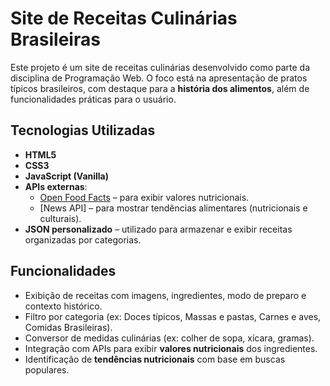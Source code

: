 # Site de Receitas Culinárias Brasileiras

Este projeto é um site de receitas culinárias desenvolvido como parte da disciplina de Programação Web. O foco está na apresentação de pratos típicos brasileiros, com destaque para a **história dos alimentos**, além de funcionalidades práticas para o usuário.

## Tecnologias Utilizadas

- **HTML5**
- **CSS3**
- **JavaScript (Vanilla)**
- **APIs externas**:
  - [Open Food Facts](https://world.openfoodfacts.org/) – para exibir valores nutricionais.
  - [News API] – para mostrar tendências alimentares (nutricionais e culturais).
- **JSON personalizado** – utilizado para armazenar e exibir receitas organizadas por categorias.

## Funcionalidades

- Exibição de receitas com imagens, ingredientes, modo de preparo e contexto histórico.
- Filtro por categoria (ex: Doces típicos, Massas e pastas, Carnes e aves, Comidas Brasileiras).
- Conversor de medidas culinárias (ex: colher de sopa, xícara, gramas).
- Integração com APIs para exibir **valores nutricionais** dos ingredientes.
- Identificação de **tendências nutricionais** com base em buscas populares.

